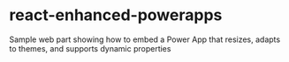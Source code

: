 # react-enhanced-powerapps
Sample web part showing how to embed a Power App that resizes, adapts to themes, and supports dynamic properties
